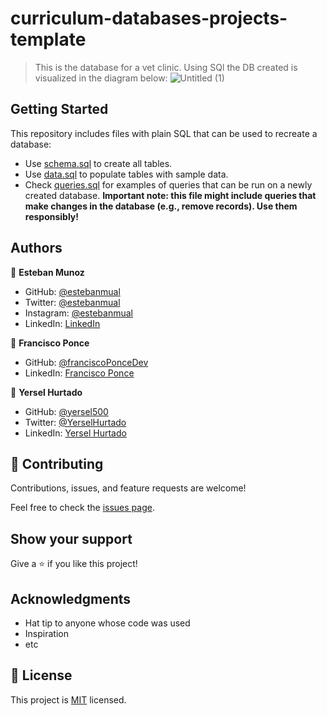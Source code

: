 # curriculum-databases-projects-template

> This is the database for a vet clinic. Using SQl the DB created is visualized in the diagram below:
![Untitled (1)](https://user-images.githubusercontent.com/93161838/166504010-dbac2461-f2db-4718-b915-b18e656753d4.png)



## Getting Started

This repository includes files with plain SQL that can be used to recreate a database:

- Use [schema.sql](./schema.sql) to create all tables.
- Use [data.sql](./data.sql) to populate tables with sample data.
- Check [queries.sql](./queries.sql) for examples of queries that can be run on a newly created database. **Important note: this file might include queries that make changes in the database (e.g., remove records). Use them responsibly!**


## Authors

👤 **Esteban Munoz**

- GitHub: [@estebanmual](https://github.com/estebanmual)
- Twitter: [@estebanmual](https://twitter.com/estebanmual)
- Instagram: [@estebanmual](https://instagram.com/estebanmual)
- LinkedIn: [LinkedIn](https://linkedin.com/in/estebanmual)

👤 **Francisco Ponce**

- GitHub: [@franciscoPonceDev](https://github.com/franciscoPonceDev)  
- LinkedIn: [Francisco Ponce](https://www.linkedin.com/in/dev-ponce/)

👤 **Yersel Hurtado**

- GitHub: [@yersel500](https://github.com/yersel500/)
- Twitter: [@YerselHurtado](https://twitter.com/YerselHurtado)
- LinkedIn: [Yersel Hurtado](https://www.linkedin.com/in/yersel-hurtado/)

## 🤝 Contributing

Contributions, issues, and feature requests are welcome!

Feel free to check the [issues page](../../issues/).

## Show your support

Give a ⭐️ if you like this project!

## Acknowledgments

- Hat tip to anyone whose code was used
- Inspiration
- etc

## 📝 License

This project is [MIT](./MIT.md) licensed.
